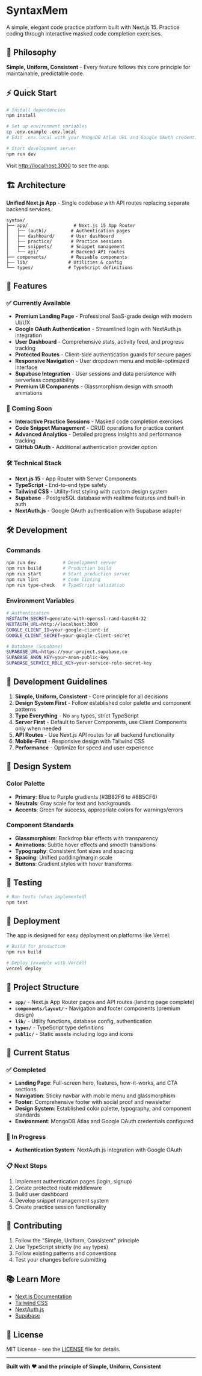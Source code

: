# SyntaxMem

A simple, elegant code practice platform built with Next.js 15. Practice coding through interactive masked code completion exercises.

## 🎯 Philosophy

**Simple, Uniform, Consistent** - Every feature follows this core principle for maintainable, predictable code.

## ⚡ Quick Start

```bash
# Install dependencies
npm install

# Set up environment variables
cp .env.example .env.local
# Edit .env.local with your MongoDB Atlas URL and Google OAuth credentials

# Start development server
npm run dev
```

Visit [http://localhost:3000](http://localhost:3000) to see the app.

## 🏗️ Architecture

**Unified Next.js App** - Single codebase with API routes replacing separate backend services.

```
syntax/
├── app/                 # Next.js 15 App Router
│   ├── (auth)/         # Authentication pages
│   ├── dashboard/      # User dashboard
│   ├── practice/       # Practice sessions
│   ├── snippets/       # Snippet management
│   └── api/            # Backend API routes
├── components/         # Reusable components
├── lib/               # Utilities & config
└── types/             # TypeScript definitions
```

## 🚀 Features

### ✅ Currently Available
- **Premium Landing Page** - Professional SaaS-grade design with modern UI/UX
- **Google OAuth Authentication** - Streamlined login with NextAuth.js integration
- **User Dashboard** - Comprehensive stats, activity feed, and progress tracking
- **Protected Routes** - Client-side authentication guards for secure pages
- **Responsive Navigation** - User dropdown menu and mobile-optimized interface
- **Supabase Integration** - User sessions and data persistence with serverless compatibility
- **Premium UI Components** - Glassmorphism design with smooth animations

### 🚧 Coming Soon
- **Interactive Practice Sessions** - Masked code completion exercises
- **Code Snippet Management** - CRUD operations for practice content
- **Advanced Analytics** - Detailed progress insights and performance tracking
- **GitHub OAuth** - Additional authentication provider option

### 🛠️ Technical Stack
- **Next.js 15** - App Router with Server Components
- **TypeScript** - End-to-end type safety  
- **Tailwind CSS** - Utility-first styling with custom design system
- **Supabase** - PostgreSQL database with realtime features and built-in auth
- **NextAuth.js** - Google OAuth authentication with Supabase adapter

## 🛠️ Development

### Commands

```bash
npm run dev          # Development server
npm run build        # Production build
npm run start        # Start production server
npm run lint         # Code linting
npm run type-check   # TypeScript validation
```

### Environment Variables

```bash
# Authentication
NEXTAUTH_SECRET=generate-with-openssl-rand-base64-32
NEXTAUTH_URL=http://localhost:3000
GOOGLE_CLIENT_ID=your-google-client-id
GOOGLE_CLIENT_SECRET=your-google-client-secret

# Database (Supabase)
SUPABASE_URL=https://your-project.supabase.co
SUPABASE_ANON_KEY=your-anon-public-key
SUPABASE_SERVICE_ROLE_KEY=your-service-role-secret-key
```

## 📝 Development Guidelines

1. **Simple, Uniform, Consistent** - Core principle for all decisions
2. **Design System First** - Follow established color palette and component patterns
3. **Type Everything** - No `any` types, strict TypeScript
4. **Server First** - Default to Server Components, use Client Components only when needed
5. **API Routes** - Use Next.js API routes for all backend functionality
6. **Mobile-First** - Responsive design with Tailwind CSS
7. **Performance** - Optimize for speed and user experience

## 🎨 Design System

### Color Palette
- **Primary**: Blue to Purple gradients (#3B82F6 to #8B5CF6)
- **Neutrals**: Gray scale for text and backgrounds
- **Accents**: Green for success, appropriate colors for warnings/errors

### Component Standards
- **Glassmorphism**: Backdrop blur effects with transparency
- **Animations**: Subtle hover effects and smooth transitions
- **Typography**: Consistent font sizes and spacing
- **Spacing**: Unified padding/margin scale
- **Buttons**: Gradient styles with hover transforms

## 🧪 Testing

```bash
# Run tests (when implemented)
npm test
```

## 🚀 Deployment

The app is designed for easy deployment on platforms like Vercel:

```bash
# Build for production
npm run build

# Deploy (example with Vercel)
vercel deploy
```

## 📖 Project Structure

- **`app/`** - Next.js App Router pages and API routes (landing page complete)
- **`components/layout/`** - Navigation and footer components (premium design)
- **`lib/`** - Utility functions, database config, authentication
- **`types/`** - TypeScript type definitions
- **`public/`** - Static assets including logo and icons

## 🚀 Current Status

### ✅ Completed
- **Landing Page**: Full-screen hero, features, how-it-works, and CTA sections
- **Navigation**: Sticky navbar with mobile menu and glassmorphism
- **Footer**: Comprehensive footer with social proof and newsletter
- **Design System**: Established color palette, typography, and component standards
- **Environment**: MongoDB Atlas and Google OAuth credentials configured

### 🚧 In Progress
- **Authentication System**: NextAuth.js integration with Google OAuth

### 📋 Next Steps
1. Implement authentication pages (login, signup)
2. Create protected route middleware
3. Build user dashboard
4. Develop snippet management system
5. Create practice session functionality

## 🤝 Contributing

1. Follow the "Simple, Uniform, Consistent" principle
2. Use TypeScript strictly (no `any` types)
3. Follow existing patterns and conventions
4. Test your changes before submitting

## 📚 Learn More

- [Next.js Documentation](https://nextjs.org/docs)
- [Tailwind CSS](https://tailwindcss.com)
- [NextAuth.js](https://next-auth.js.org)
- [Supabase](https://supabase.com)

## 📄 License

MIT License - see the [LICENSE](LICENSE) file for details.

---

**Built with ❤️ and the principle of Simple, Uniform, Consistent**
